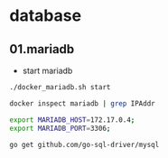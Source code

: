 # database

## 01.mariadb

- start mariadb
```sh
./docker_mariadb.sh start

docker inspect mariadb | grep IPAddr

export MARIADB_HOST=172.17.0.4;
export MARIADB_PORT=3306;

go get github.com/go-sql-driver/mysql
```
